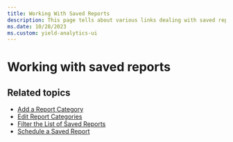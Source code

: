 ```yaml
---
title: Working With Saved Reports
description: This page tells about various links dealing with saved reports.
ms.date: 10/28/2023
ms.custom: yield-analytics-ui
---
```



# Working with saved reports

## Related topics

- [Add a Report Category](add-a-report-category.md)
- [Edit Report Categories](edit-report-categories.md)
- [Filter the List of Saved Reports](filter-the-list-of-saved-reports.md)
- [Schedule a Saved Report](schedule-a-saved-report.md)

